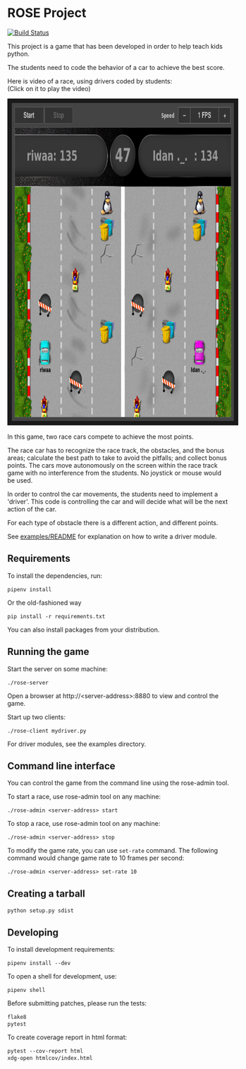 # ROSE Project

[![Build Status](https://travis-ci.org/RedHat-Israel/ROSE.svg?branch=master)](https://travis-ci.org/RedHat-Israel/ROSE)

This project is a game that has been developed in order to help teach kids python.

The students need to code the behavior of a car to achieve the best score.


Here is video of a race, using drivers coded by students:<br/>
(Click on it to play the video)

<a href="http://www.youtube.com/watch?feature=player_embedded&v=BEV-CcqTOnw
" target="_blank"><img src="rose-video-preview.jpg"
alt="ROSE Race Car Game" width="860" height="720" border="10" /></a>

In this game, two race cars compete to achieve the most points.

The race car has to recognize the race track, the obstacles, and the bonus areas;
calculate the best path to take to avoid the pitfalls; and collect bonus points.
The cars move autonomously on the screen within the race track game with no interference
from the students. No joystick or mouse would be used.
 
In order to control the car movements, the students need to implement a 'driver'.
This code is controlling the car and will decide what will be the next action of the car.


For each type of obstacle there is a different action, and different points.

See [examples/README](examples/README) for explanation on how to write a driver module.


## Requirements

To install the dependencies, run:

    pipenv install

Or the old-fashioned way

    pip install -r requirements.txt

You can also install packages from your distribution.


## Running the game

Start the server on some machine:

    ./rose-server

Open a browser at http://\<server-address\>:8880 to view and control the game.

Start up two clients:

    ./rose-client mydriver.py

For driver modules, see the examples directory.


Command line interface
----------------------

You can control the game from the command line using the rose-admin tool.

To start a race, use rose-admin tool on any machine:

    ./rose-admin <server-address> start

To stop a race, use rose-admin tool on any machine:

    ./rose-admin <server-address> stop

To modify the game rate, you can use `set-rate` command. The following command
would change game rate to 10 frames per second:

    ./rose-admin <server-address> set-rate 10


## Creating a tarball

    python setup.py sdist


## Developing

To install development requirements:

    pipenv install --dev

To open a shell for development, use:

    pipenv shell

Before submitting patches, please run the tests:

    flake8
    pytest

To create coverage report in html format:

    pytest --cov-report html
    xdg-open htmlcov/index.html
